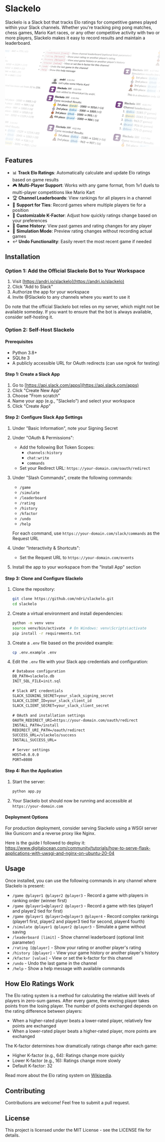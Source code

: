 # Slackelo

Slackelo is a Slack bot that tracks Elo ratings for competitive games played within your Slack channels. Whether you're tracking ping pong matches, chess games, Mario Kart races, or any other competitive activity with two or more players, Slackelo makes it easy to record results and maintain a leaderboard.

![banner that shows a bunch of example commands and responses](/static/banner.png)

## Features

- 📊 **Track Elo Ratings**: Automatically calculate and update Elo ratings based on game results
- 🎮 **Multi-Player Support**: Works with any game format, from 1v1 duels to multi-player competitions like Mario Kart
- 🏆 **Channel Leaderboards**: View rankings for all players in a channel
- 🤝 **Support for Ties**: Record games where multiple players tie for a position
- 🔢 **Customizable K-Factor**: Adjust how quickly ratings change based on your preferences
- 📜 **Game History**: View past games and rating changes for any player
- 🧪 **Simulation Mode**: Preview rating changes without recording actual games
- ↩️ **Undo Functionality**: Easily revert the most recent game if needed

## Installation

### Option 1: Add the Official Slackelo Bot to Your Workspace

1. Visit [https://andri.io/slackelo](https://andri.io/slackelo)
2. Click "Add to Slack"
3. Authorize the app for your workspace
4. Invite @Slackelo to any channels where you want to use it

Do note that the official Slackelo bot relies on my server, which might not be available someday. If you want to ensure that the bot is always available, consider self-hosting it.

### Option 2: Self-Host Slackelo

#### Prerequisites

- Python 3.8+
- SQLite 3
- A publicly accessible URL for OAuth redirects (can use ngrok for testing)

#### Step 1: Create a Slack App

1. Go to [https://api.slack.com/apps](https://api.slack.com/apps)
2. Click "Create New App"
3. Choose "From scratch"
4. Name your app (e.g., "Slackelo") and select your workspace
5. Click "Create App"

#### Step 2: Configure Slack App Settings

1. Under "Basic Information", note your Signing Secret
2. Under "OAuth & Permissions":

   - Add the following Bot Token Scopes:
     - `channels:history`
     - `chat:write`
     - `commands`
   - Set your Redirect URL: `https://your-domain.com/oauth/redirect`

3. Under "Slash Commands", create the following commands:

   - `/game`
   - `/simulate`
   - `/leaderboard`
   - `/rating`
   - `/history`
   - `/kfactor`
   - `/undo`
   - `/help`

   For each command, use `https://your-domain.com/slack/commands` as the Request URL

4. Under "Interactivity & Shortcuts":

   - Set the Request URL to `https://your-domain.com/events`

5. Install the app to your workspace from the "Install App" section

#### Step 3: Clone and Configure Slackelo

1. Clone the repository:

   ```bash
   git clone https://github.com/ndri/slackelo.git
   cd slackelo
   ```

2. Create a virtual environment and install dependencies:

   ```bash
   python -m venv venv
   source venv/bin/activate  # On Windows: venv\Scripts\activate
   pip install -r requirements.txt
   ```

3. Create a `.env` file based on the provided example:

   ```bash
   cp .env.example .env
   ```

4. Edit the `.env` file with your Slack app credentials and configuration:

   ```
   # Database configuration
   DB_PATH=slackelo.db
   INIT_SQL_FILE=init.sql

   # Slack API credentials
   SLACK_SIGNING_SECRET=your_slack_signing_secret
   SLACK_CLIENT_ID=your_slack_client_id
   SLACK_CLIENT_SECRET=your_slack_client_secret

   # OAuth and installation settings
   OAUTH_REDIRECT_URI=https://your-domain.com/oauth/redirect
   INSTALL_PATH=/install
   REDIRECT_URI_PATH=/oauth/redirect
   SUCCESS_URL=/slackelo/success
   INSTALL_SUCCESS_URL=

   # Server settings
   HOST=0.0.0.0
   PORT=8080
   ```

#### Step 4: Run the Application

1. Start the server:

   ```bash
   python app.py
   ```

2. Your Slackelo bot should now be running and accessible at `https://your-domain.com`

#### Deployment Options

For production deployment, consider serving Slackelo using a WSGI server like Gunicorn and a reverse proxy like Nginx.

Here is the guide I followed to deploy it: https://www.digitalocean.com/community/tutorials/how-to-serve-flask-applications-with-uwsgi-and-nginx-on-ubuntu-20-04

## Usage

Once installed, you can use the following commands in any channel where Slackelo is present:

- `/game @player1 @player2 @player3` - Record a game with players in ranking order (winner first)
- `/game @player1=@player2 @player3` - Record a game with ties (player1 and player2 tied for first)
- `/game @player1 @player2=@player3 @player4` - Record complex rankings (player1 first, player2 and player3 tied for second, player4 fourth)
- `/simulate @player1 @player2 @player3` - Simulate a game without saving
- `/leaderboard [limit]` - Show channel leaderboard (optional limit parameter)
- `/rating [@player]` - Show your rating or another player's rating
- `/history [@player]` - View your game history or another player's history
- `/kfactor [value]` - View or set the k-factor for this channel
- `/undo` - Undo the last game in the channel
- `/help` - Show a help message with available commands

## How Elo Ratings Work

The Elo rating system is a method for calculating the relative skill levels of players in zero-sum games. After every game, the winning player takes points from the losing player. The number of points exchanged depends on the rating difference between players:

- When a higher-rated player beats a lower-rated player, relatively few points are exchanged
- When a lower-rated player beats a higher-rated player, more points are exchanged

The K-factor determines how dramatically ratings change after each game:

- Higher K-factor (e.g., 64): Ratings change more quickly
- Lower K-factor (e.g., 16): Ratings change more slowly
- Default K-factor: 32

Read more about the Elo rating system on [Wikipedia](https://en.wikipedia.org/wiki/Elo_rating_system).

## Contributing

Contributions are welcome! Feel free to submit a pull request.

## License

This project is licensed under the MIT License - see the LICENSE file for details.
